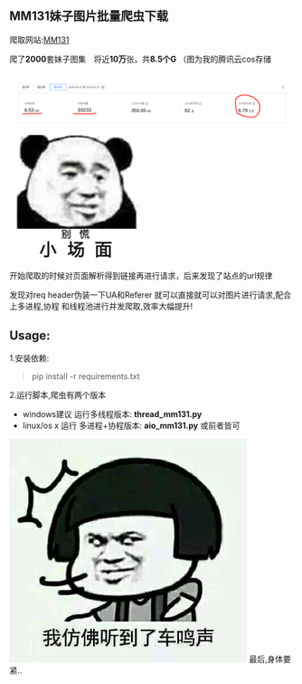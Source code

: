 ## MM131妹子图片批量爬虫下载

爬取网站:[MM131](http://mm131.com)

爬了**2000**套妹子图集　将近**10万**张，共**8.5个G**  （图为我的腾讯云cos存储

![](images/mm131_number.png)

![](images/biehuang1.jpeg)

开始爬取的时候对页面解析得到链接再进行请求，后来发现了站点的url规律

发现对req header伪装一下UA和Referer 就可以直接就可以对图片进行请求,配合上多进程,协程 和线程池进行并发爬取,效率大幅提升!

## Usage:
1.安装依赖:
> pip install -r requirements.txt

2.运行脚本,爬虫有两个版本
* windows建议 运行多线程版本: **thread_mm131.py** 
* linux/os x 运行 多进程+协程版本: **aio_mm131.py** 或前者皆可


![](images/www.jpg)
最后,身体要紧..